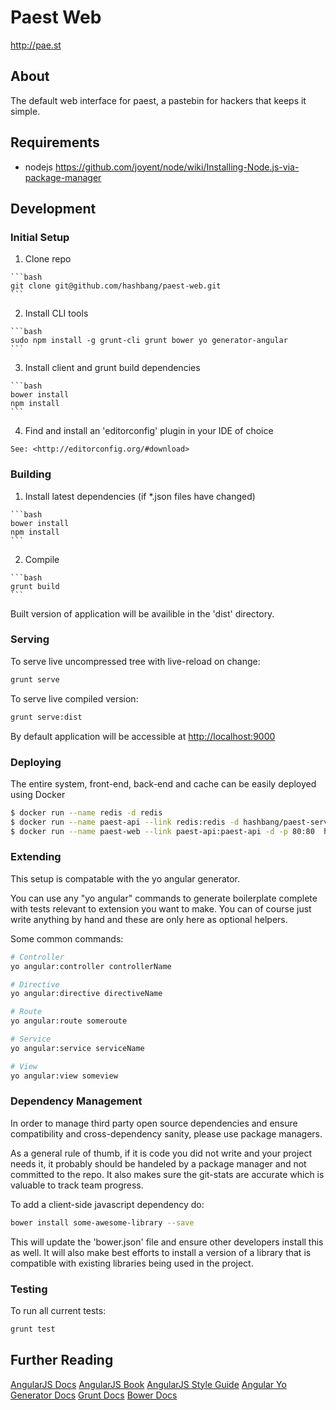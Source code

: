 # Paest Web #
<http://pae.st>

## About ##
The default web interface for paest, a pastebin for hackers that keeps it
simple.

## Requirements ##

  * nodejs <https://github.com/joyent/node/wiki/Installing-Node.js-via-package-manager>

## Development ##

### Initial Setup ###

  1. Clone repo

    ```bash
    git clone git@github.com/hashbang/paest-web.git
    ```

  2. Install CLI tools

    ```bash
    sudo npm install -g grunt-cli grunt bower yo generator-angular
    ```
  3. Install client and grunt build dependencies

    ```bash
    bower install
    npm install
    ```

  4. Find and install an 'editorconfig' plugin in your IDE of choice

    See: <http://editorconfig.org/#download>

### Building ###

  1. Install latest dependencies (if *.json files have changed)

    ```bash
    bower install
    npm install
    ```
  2. Compile

    ```bash
    grunt build
    ```
Built version of application will be availible in the 'dist' directory.

### Serving ###

To serve live uncompressed tree with live-reload on change:

```bash
grunt serve
```

To serve live compiled version:

```bash
grunt serve:dist
```
By default application will be accessible at <http://localhost:9000>

### Deploying ###
The entire system, front-end, back-end and cache can be easily deployed using Docker

```bash
$ docker run --name redis -d redis
$ docker run --name paest-api --link redis:redis -d hashbang/paest-server
$ docker run --name paest-web --link paest-api:paest-api -d -p 80:80  hashbang/paest-web
```

### Extending ###

This setup is compatable with the yo angular generator.

You can use any "yo angular" commands to generate boilerplate complete with
tests relevant to extension you want to make. You can of course just write
anything by hand and these are only here as optional helpers.

Some common commands:

```bash
# Controller
yo angular:controller controllerName

# Directive
yo angular:directive directiveName

# Route
yo angular:route someroute

# Service
yo angular:service serviceName

# View
yo angular:view someview

```
### Dependency Management ###

In order to manage third party open source dependencies and ensure
compatibility and cross-dependency sanity, please use package managers.

As a general rule of thumb, if it is code you did not write and your project
needs it, it probably should be handeled by a package manager and not committed 
to the repo. It also makes sure the git-stats are accurate which is valuable
to track team progress.

To add a client-side javascript dependency do:

```bash
bower install some-awesome-library --save
```
This will update the 'bower.json' file and ensure other developers install this
as well. It will also make best efforts to install a version of a library that
is compatible with existing libraries being used in the project.

### Testing ###

To run all current tests:

```bash
grunt test
```
## Further Reading ##

[AngularJS Docs](http://docs.angularjs.org/api)
[AngularJS Book](http://shop.oreilly.com/product/0636920028055.do)
[AngularJS Style Guide](https://github.com/mgechev/angularjs-style-guide)
[Angular Yo Generator Docs](https://github.com/yeoman/generator-angular)
[Grunt Docs](http://gruntjs.com/getting-started)
[Bower Docs](https://github.com/bower/bower)
